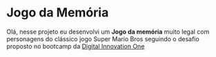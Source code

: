 # Jogo da Memória
Olá, nesse projeto eu desenvolvi um **Jogo da memória** muito legal com personagens do clássico jogo Super Mario Bros seguindo o desafio proposto no bootcamp da [Digital Innovation One](https://web.digitalinnovation.one/)